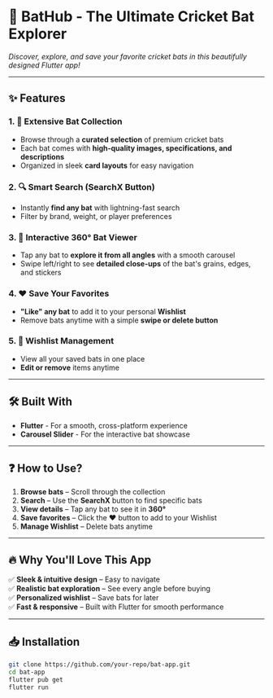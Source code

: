 # 🏏 BatHub - The Ultimate Cricket Bat Explorer  
*Discover, explore, and save your favorite cricket bats in this beautifully designed Flutter app!*  

---

## ✨ Features  

### 1. 🏏 Extensive Bat Collection  
- Browse through a **curated selection** of premium cricket bats  
- Each bat comes with **high-quality images, specifications, and descriptions**  
- Organized in sleek **card layouts** for easy navigation  

### 2. 🔍 Smart Search (SearchX Button)  
- Instantly **find any bat** with lightning-fast search  
- Filter by brand, weight, or player preferences  

### 3. 🎥 Interactive 360° Bat Viewer  
- Tap any bat to **explore it from all angles** with a smooth carousel  
- Swipe left/right to see **detailed close-ups** of the bat's grains, edges, and stickers  

### 4. ❤️ Save Your Favorites  
- **"Like" any bat** to add it to your personal **Wishlist**  
- Remove bats anytime with a simple **swipe or delete button**  

### 5. 🛒 Wishlist Management  
- View all your saved bats in one place  
- **Edit or remove** items anytime  

---

## 🛠 Built With  
- **Flutter** - For a smooth, cross-platform experience  
- **Carousel Slider** - For the interactive bat showcase  

---

## ❓ How to Use?  
1. **Browse bats** – Scroll through the collection  
2. **Search** – Use the **SearchX** button to find specific bats  
3. **View details** – Tap any bat to see it in **360°**  
4. **Save favorites** – Click the ❤️ button to add to your Wishlist  
5. **Manage Wishlist** – Delete bats anytime  

---

## 🔥 Why You'll Love This App  
✅ **Sleek & intuitive design** – Easy to navigate  
✅ **Realistic bat exploration** – See every angle before buying  
✅ **Personalized wishlist** – Save bats for later  
✅ **Fast & responsive** – Built with Flutter for smooth performance  

---

## 📥 Installation  
```bash
git clone https://github.com/your-repo/bat-app.git
cd bat-app
flutter pub get
flutter run
